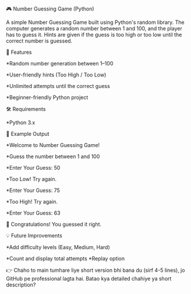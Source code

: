 🎮 Number Guessing Game (Python)

A simple Number Guessing Game built using Python's random library.
The computer generates a random number between 1 and 100, and the player has to guess it.
Hints are given if the guess is too high or too low until the correct number is guessed.

🚀 Features

*Random number generation between 1–100

*User-friendly hints (Too High / Too Low)

*Unlimited attempts until the correct guess

*Beginner-friendly Python project

🛠️ Requirements

*Python 3.x




📸 Example Output

*Welcome to Number Guessing Game!

*Guess the number between 1 and 100

*Enter Your Guess: 50

*Too Low! Try again.

*Enter Your Guess: 75

*Too High! Try again.

*Enter Your Guess: 63

🎉 Congratulations! You guessed it right.

💡 Future Improvements

*Add difficulty levels (Easy, Medium, Hard)

*Count and display total attempts
*Replay option

👉 Chaho to main tumhare liye short version bhi bana du (sirf 4-5 lines), jo GitHub pe professional lagta hai.
Batao kya detailed chahiye ya short description?
